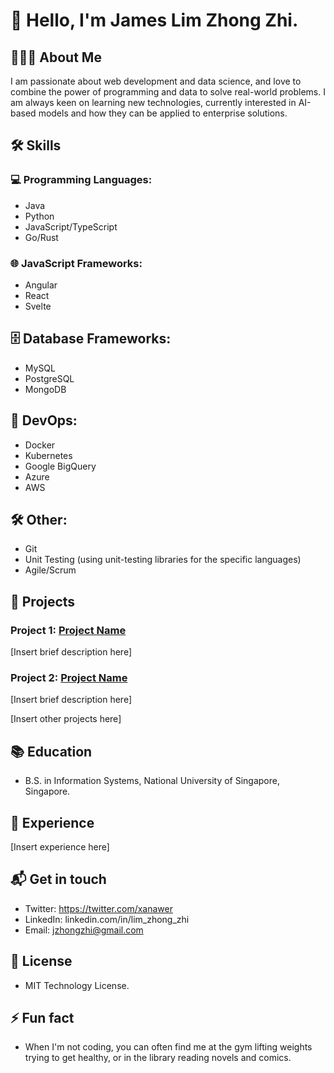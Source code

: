 # 👋 Hello, I'm James Lim Zhong Zhi. 

## 👨🏻‍💻 About Me

I am passionate about web development and data science, and love to combine the power of programming and data to solve real-world problems. I am always keen on learning new technologies, currently interested in AI-based models and how they can be applied to enterprise solutions. 

## 🛠️ Skills

### 💻 Programming Languages:

- Java
- Python
- JavaScript/TypeScript
- Go/Rust

### 🌐 JavaScript Frameworks:

- Angular
- React
- Svelte

## 🗄️ Database Frameworks: 

- MySQL
- PostgreSQL
- MongoDB

## 🚀 DevOps: 

- Docker
- Kubernetes 
- Google BigQuery
- Azure
- AWS 

## 🛠️ Other: 

- Git
- Unit Testing (using unit-testing libraries for the specific languages)
- Agile/Scrum 

## 🎨 Projects 

### Project 1: [Project Name](https://github.com/[username]/[repository])

[Insert brief description here]

### Project 2: [Project Name](https://github.com/[username]/[repository])

[Insert brief description here]

[Insert other projects here]

## 📚 Education 

- B.S. in Information Systems, National University of Singapore, Singapore.

## 📄 Experience 

[Insert experience here]

## 📬 Get in touch 

- Twitter: https://twitter.com/xanawer
- LinkedIn: linkedin.com/in/lim_zhong_zhi
- Email: jzhongzhi@gmail.com

## 📃 License 

- MIT Technology License. 

## ⚡ Fun fact 

- When I'm not coding, you can often find me at the gym lifting weights trying to get healthy, or in the library reading novels and comics. 


<!---
Xanawer/Xanawer is a ✨ special ✨ repository because its `README.md` (this file) appears on your GitHub profile.
You can click the Preview link to take a look at your changes.
--->
